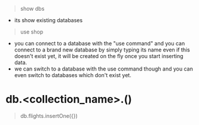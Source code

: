 > show dbs
- its show existing databases

> use shop
- you can connect to a database with the "use command" and you can connect to a brand new database by simply typing its name even if this doesn't exist yet, it will be created on the fly once you start inserting data.
- we can switch to a database with the use command though and you can even switch to databases which don't exist yet.

# db.<collection_name>.<command>()
> db.flights.insertOne({})


